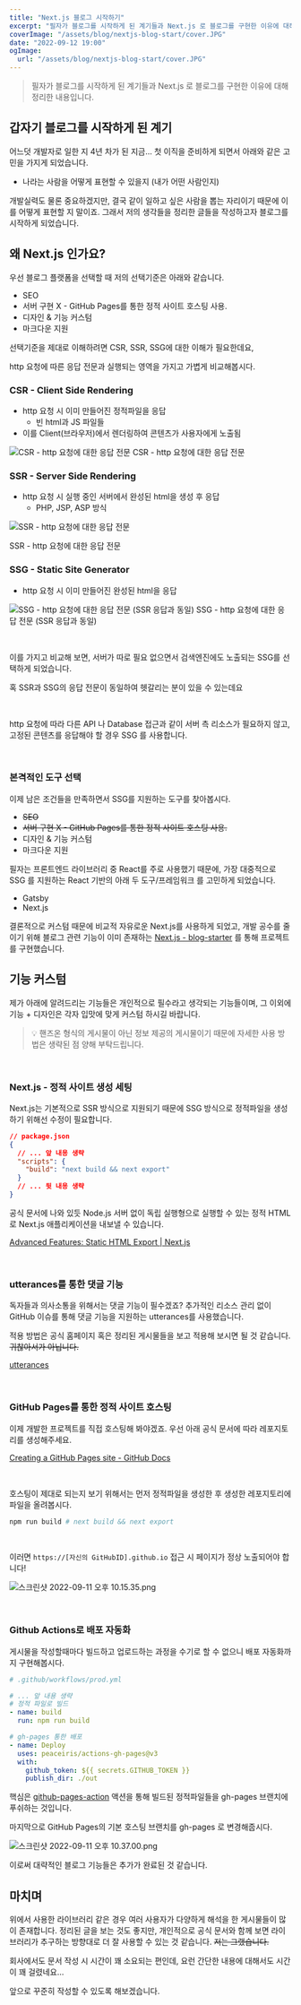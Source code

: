 ```yaml
---
title: "Next.js 블로그 시작하기"
excerpt: "필자가 블로그를 시작하게 된 계기들과 Next.js 로 블로그를 구현한 이유에 대해 정리한 내용입니다."
coverImage: "/assets/blog/nextjs-blog-start/cover.JPG"
date: "2022-09-12 19:00"
ogImage:
  url: "/assets/blog/nextjs-blog-start/cover.JPG"
---
```


> 필자가 블로그를 시작하게 된 계기들과 Next.js 로 블로그를 구현한 이유에 대해 정리한 내용입니다.

## 갑자기 블로그를 시작하게 된 계기

어느덧 개발자로 일한 지 4년 차가 된 지금... 첫 이직을 준비하게 되면서 아래와 같은 고민을 가지게 되었습니다.

- 나라는 사람을 어떻게 표현할 수 있을지 (내가 어떤 사람인지)

개발실력도 물론 중요하겠지만, 결국 같이 일하고 싶은 사람을 뽑는 자리이기 때문에 이를 어떻게 표현할 지 말이죠. 그래서 저의 생각들을 정리한 글들을 작성하고자 블로그를 시작하게 되었습니다.

## 왜 Next.js 인가요?

우선 블로그 플랫폼을 선택할 때 저의 선택기준은 아래와 같습니다.

- SEO
- 서버 구현 X - GitHub Pages를 통한 정적 사이트 호스팅 사용.
- 디자인 & 기능 커스텀
- 마크다운 지원

선택기준을 제대로 이해하려면 CSR, SSR, SSG에 대한 이해가 필요한데요,

http 요청에 따른 응답 전문과 실행되는 영역을 가지고 가볍게 비교해봅시다.

### CSR - Client Side Rendering

- http 요청 시 이미 만들어진 정적파일을 응답
  - 빈 html과 JS 파일들
- 이를 Client(브라우저)에서 렌더링하여 콘텐츠가 사용자에게 노출됨

![CSR - http 요청에 대한 응답 전문](/assets/blog/nextjs-blog-start/1.png)
CSR - http 요청에 대한 응답 전문

### SSR - Server Side Rendering

- http 요청 시 실행 중인 서버에서 완성된 html을 생성 후 응답
  - PHP, JSP, ASP 방식

![SSR - http 요청에 대한 응답 전문](/assets/blog/nextjs-blog-start/2.png)

SSR - http 요청에 대한 응답 전문

### SSG - Static Site Generator

- http 요청 시 이미 만들어진 완성된 html을 응답

![SSG - http 요청에 대한 응답 전문 (SSR 응답과 동일)](/assets/blog/nextjs-blog-start/3.png)
SSG - http 요청에 대한 응답 전문 (SSR 응답과 동일)

<br/>

이를 가지고 비교해 보면, 서버가 따로 필요 없으면서 검색엔진에도 노출되는 SSG를 선택하게 되었습니다.

혹 SSR과 SSG의 응답 전문이 동일하여 헷갈리는 분이 있을 수 있는데요

<br/>

http 요청에 따라 다른 API 나 Database 접근과 같이 서버 측 리소스가 필요하지 않고, 고정된 콘텐츠를 응답해야 할 경우 SSG 를 사용합니다.

<br/>

### 본격적인 도구 선택

이제 남은 조건들을 만족하면서 SSG를 지원하는 도구를 찾아봅시다.

- ~~SEO~~
- ~~서버 구현 X - GitHub Pages를 통한 정적 사이트 호스팅 사용.~~
- 디자인 & 기능 커스텀
- 마크다운 지원

필자는 프론트엔드 라이브러리 중 React를 주로 사용했기 때문에, 가장 대중적으로 SSG 를 지원하는 React 기반의 아래 두 도구/프레임워크 를 고민하게 되었습니다.

- Gatsby
- Next.js

결론적으로 커스텀 때문에 비교적 자유로운 Next.js를 사용하게 되었고, 개발 공수를 줄이기 위해 블로그 관련 기능이 이미 존재하는 [Next.js - blog-starter](https://github.com/vercel/next.js/tree/canary/examples/blog-starter) 를 통해 프로젝트를 구현했습니다.

## 기능 커스텀

제가 아래에 알려드리는 기능들은 개인적으로 필수라고 생각되는 기능들이며, 그 이외에 기능 + 디자인은 각자 입맛에 맞게 커스텀 하시길 바랍니다.

> 💡 핸즈온 형식의 게시물이 아닌 정보 제공의 게시물이기 때문에 자세한 사용 방법은 생략된 점 양해 부탁드립니다.

<br/>

### Next.js - 정적 사이트 생성 세팅

Next.js는 기본적으로 SSR 방식으로 지원되기 때문에 SSG 방식으로 정적파일을 생성하기 위해선 수정이 필요합니다.

```json
// package.json
{
  // ... 앞 내용 생략
  "scripts": {
    "build": "next build && next export"
  }
  // ... 뒷 내용 생략
}
```

공식 문서에 나와 있듯 Node.js 서버 없이 독립 실행형으로 실행할 수 있는 정적 HTML로 Next.js 애플리케이션을 내보낼 수 있습니다.

[Advanced Features: Static HTML Export | Next.js](https://nextjs.org/docs/advanced-features/static-html-export)

<br/>

### utterances를 통한 댓글 기능

독자들과 의사소통을 위해서는 댓글 기능이 필수겠죠? 추가적인 리소스 관리 없이 GitHub 이슈를 통해 댓글 기능을 지원하는 utterances를 사용했습니다.

적용 방법은 공식 홈페이지 혹은 정리된 게시물들을 보고 적용해 보시면 될 것 같습니다. ~~귀찮아서가 아닙니다.~~

[utterances](https://utteranc.es/)

<br/>

### GitHub Pages를 통한 정적 사이트 호스팅

이제 개발한 프로젝트를 직접 호스팅해 봐야겠죠. 우선 아래 공식 문서에 따라 레포지토리를 생성해주세요.

[Creating a GitHub Pages site - GitHub Docs](https://docs.github.com/en/pages/getting-started-with-github-pages/creating-a-github-pages-site)

<br/>

호스팅이 제대로 되는지 보기 위해서는 먼저 정적파일을 생성한 후 생성한 레포지토리에 파일을 올려봅시다.

```bash
npm run build # next build && next export
```

<br/>

이러면 `https://[자신의 GitHubID].github.io` 접근 시 페이지가 정상 노출되어야 합니다!

![스크린샷 2022-09-11 오후 10.15.35.png](/assets/blog/nextjs-blog-start/4.png)

<br/>

### **Github Actions로 배포 자동화**

게시물을 작성할때마다 빌드하고 업로드하는 과정을 수기로 할 수 없으니 배포 자동화까지 구현해봅시다.

```yml
# .github/workflows/prod.yml

# ... 앞 내용 생략
# 정적 파일로 빌드
- name: build
  run: npm run build

# gh-pages 통한 배포
- name: Deploy
  uses: peaceiris/actions-gh-pages@v3
  with:
    github_token: ${{ secrets.GITHUB_TOKEN }}
    publish_dir: ./out
```

핵심은 [github-pages-action](https://github.com/marketplace/actions/github-pages-action) 액션을 통해 빌드된 정적파일들을 gh-pages 브랜치에 푸쉬하는 것입니다.

마지막으로 GitHub Pages의 기본 호스팅 브랜치를 gh-pages 로 변경해줍시다.

![스크린샷 2022-09-11 오후 10.37.00.png](/assets/blog/nextjs-blog-start/5.png)

이로써 대략적인 블로그 기능들은 추가가 완료된 것 같습니다.

## 마치며

위에서 사용한 라이브러리 같은 경우 여러 사용자가 다양하게 해석을 한 게시물들이 많이 존재합니다. 정리된 글을 보는 것도 좋지만, 개인적으로 공식 문서와 함께 보면 라이브러리가 추구하는 방향대로 더 잘 사용할 수 있는 것 같습니다. ~~저는 그랬습니다.~~

회사에서도 문서 작성 시 시간이 꽤 소요되는 편인데, 요런 간단한 내용에 대해서도 시간이 꽤 걸렸네요…

앞으로 꾸준히 작성할 수 있도록 해보겠습니다.
